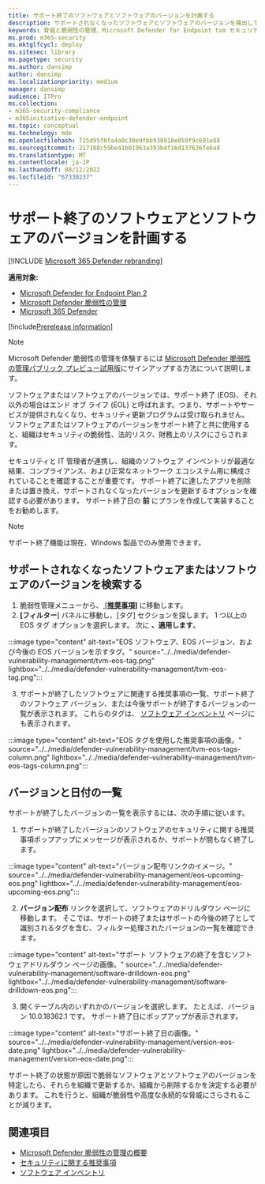 ```yaml
---
title: サポート終了のソフトウェアとソフトウェアのバージョンを計画する
description: サポートされなくなったソフトウェアとソフトウェアのバージョンを検出して計画し、セキュリティ更新プログラムを受け取りません。
keywords: 脅威と脆弱性の管理、Microsoft Defender for Endpoint tvm セキュリティの推奨事項、サイバーセキュリティに関する推奨事項、実用的なセキュリティに関する推奨事項、Microsoft Defender 脆弱性の管理
ms.prod: m365-security
ms.mktglfcycl: deploy
ms.sitesec: library
ms.pagetype: security
ms.author: dansimp
author: dansimp
ms.localizationpriority: medium
manager: dansimp
audience: ITPro
ms.collection:
- m365-security-compliance
- m365initiative-defender-endpoint
ms.topic: conceptual
ms.technology: mde
ms.openlocfilehash: 725d95f8fa4a0c30e9fbb938918e059f9c691e88
ms.sourcegitcommit: 217108c59be41b01963a393b4f16d137636fe6a8
ms.translationtype: MT
ms.contentlocale: ja-JP
ms.lasthandoff: 08/12/2022
ms.locfileid: "67330237"
---
```

# <a name="plan-for-end-of-support-software-and-software-versions"></a>サポート終了のソフトウェアとソフトウェアのバージョンを計画する

[!INCLUDE [Microsoft 365 Defender rebranding](../../includes/microsoft-defender.md)]

**適用対象:**

- [Microsoft Defender for Endpoint Plan 2](https://go.microsoft.com/fwlink/?linkid=2154037)
- [Microsoft Defender 脆弱性の管理](index.yml)
- [Microsoft 365 Defender](https://go.microsoft.com/fwlink/?linkid=2118804)

[!include[Prerelease information](../../includes/prerelease.md)]

>[!Note]
> Microsoft Defender 脆弱性の管理を体験するには [Microsoft Defender 脆弱性の管理パブリック プレビュー試用版](../defender-vulnerability-management/get-defender-vulnerability-management.md)にサインアップする方法について説明します。

ソフトウェアまたはソフトウェアのバージョンでは、サポート終了 (EOS)、それ以外の場合はエンド オブ ライフ (EOL) と呼ばれます。つまり、サポートやサービスが提供されなくなり、セキュリティ更新プログラムは受け取られません。 ソフトウェアまたはソフトウェアのバージョンをサポート終了と共に使用すると、組織はセキュリティの脆弱性、法的リスク、財務上のリスクにさらされます。

セキュリティと IT 管理者が連携し、組織のソフトウェア インベントリが最適な結果、コンプライアンス、および正常なネットワーク エコシステム用に構成されていることを確認することが重要です。 サポート終了に達したアプリを削除または置き換え、サポートされなくなったバージョンを更新するオプションを確認する必要があります。 サポート終了日の **前** にプランを作成して実装することをお勧めします。

> [!NOTE]
> サポート終了機能は現在、Windows 製品でのみ使用できます。

## <a name="find-software-or-software-versions-that-are-no-longer-supported"></a>サポートされなくなったソフトウェアまたはソフトウェアのバージョンを検索する

1. 脆弱性管理メニューから、[ [**推奨事項]**](tvm-security-recommendation.md) に移動します。
2. **[フィルター**] パネルに移動し、[タグ] セクションを探します。 1 つ以上の EOS タグ オプションを選択します。 次に **、適用します**。

:::image type="content" alt-text="EOS ソフトウェア、EOS バージョン、および今後の EOS バージョンを示すタグ。" source="../../media/defender-vulnerability-management/tvm-eos-tag.png" lightbox="../../media/defender-vulnerability-management/tvm-eos-tag.png":::

3. サポートが終了したソフトウェアに関連する推奨事項の一覧、サポート終了のソフトウェア バージョン、または今後サポートが終了するバージョンの一覧が表示されます。 これらのタグは、 [ソフトウェア インベントリ](tvm-software-inventory.md) ページにも表示されます。

:::image type="content" alt-text="EOS タグを使用した推奨事項の画像。" source="../../media/defender-vulnerability-management/tvm-eos-tags-column.png" lightbox="../../media/defender-vulnerability-management/tvm-eos-tags-column.png":::

## <a name="list-of-versions-and-dates"></a>バージョンと日付の一覧

サポートが終了したバージョンの一覧を表示するには、次の手順に従います。

1. サポートが終了したバージョンのソフトウェアのセキュリティに関する推奨事項ポップアップにメッセージが表示されるか、サポートが間もなく終了します。

:::image type="content" alt-text="バージョン配布リンクのイメージ。" source="../../media/defender-vulnerability-management/eos-upcoming-eos.png" lightbox="../../media/defender-vulnerability-management/eos-upcoming-eos.png":::

2. **バージョン配布** リンクを選択して、ソフトウェアのドリルダウン ページに移動します。 そこでは、サポートの終了またはサポートの今後の終了として識別されるタグを含む、フィルター処理されたバージョンの一覧を確認できます。

:::image type="content" alt-text="サポート ソフトウェアの終了を含むソフトウェアドリルダウン ページの画像。" source="../../media/defender-vulnerability-management/software-drilldown-eos.png" lightbox="../../media/defender-vulnerability-management/software-drilldown-eos.png":::

3. 開くテーブル内のいずれかのバージョンを選択します。 たとえば、バージョン 10.0.18362.1 です。 サポート終了日にポップアップが表示されます。

:::image type="content" alt-text="サポート終了日の画像。" source="../../media/defender-vulnerability-management/version-eos-date.png" lightbox="../../media/defender-vulnerability-management/version-eos-date.png":::

サポート終了の状態が原因で脆弱なソフトウェアとソフトウェアのバージョンを特定したら、それらを組織で更新するか、組織から削除するかを決定する必要があります。 これを行うと、組織が脆弱性や高度な永続的な脅威にさらされることが減ります。

## <a name="related-topics"></a>関連項目

- [Microsoft Defender 脆弱性の管理の概要](defender-vulnerability-management.md)
- [セキュリティに関する推奨事項](tvm-security-recommendation.md)
- [ソフトウェア インベントリ](tvm-software-inventory.md)
